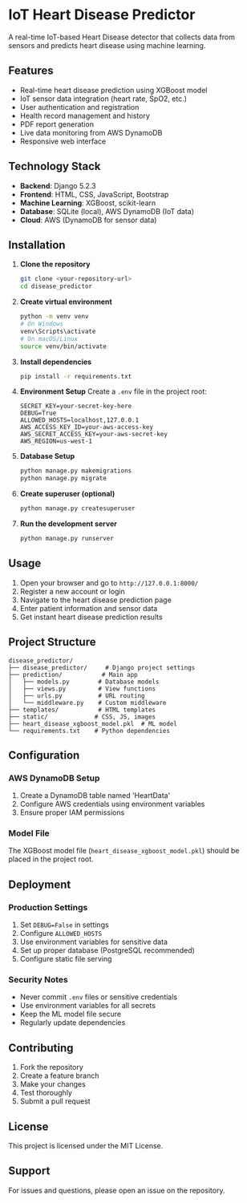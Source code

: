 # IoT Heart Disease Predictor

A real-time IoT-based Heart Disease detector that collects data from sensors and predicts heart disease using machine learning.

## Features

- Real-time heart disease prediction using XGBoost model
- IoT sensor data integration (heart rate, SpO2, etc.)
- User authentication and registration
- Health record management and history
- PDF report generation
- Live data monitoring from AWS DynamoDB
- Responsive web interface

## Technology Stack

- **Backend**: Django 5.2.3
- **Frontend**: HTML, CSS, JavaScript, Bootstrap
- **Machine Learning**: XGBoost, scikit-learn
- **Database**: SQLite (local), AWS DynamoDB (IoT data)
- **Cloud**: AWS (DynamoDB for sensor data)

## Installation

1. **Clone the repository**
   ```bash
   git clone <your-repository-url>
   cd disease_predictor
   ```

2. **Create virtual environment**
   ```bash
   python -m venv venv
   # On Windows
   venv\Scripts\activate
   # On macOS/Linux
   source venv/bin/activate
   ```

3. **Install dependencies**
   ```bash
   pip install -r requirements.txt
   ```

4. **Environment Setup**
   Create a `.env` file in the project root:
   ```env
   SECRET_KEY=your-secret-key-here
   DEBUG=True
   ALLOWED_HOSTS=localhost,127.0.0.1
   AWS_ACCESS_KEY_ID=your-aws-access-key
   AWS_SECRET_ACCESS_KEY=your-aws-secret-key
   AWS_REGION=us-west-1
   ```

5. **Database Setup**
   ```bash
   python manage.py makemigrations
   python manage.py migrate
   ```

6. **Create superuser (optional)**
   ```bash
   python manage.py createsuperuser
   ```

7. **Run the development server**
   ```bash
   python manage.py runserver
   ```

## Usage

1. Open your browser and go to `http://127.0.0.1:8000/`
2. Register a new account or login
3. Navigate to the heart disease prediction page
4. Enter patient information and sensor data
5. Get instant heart disease prediction results

## Project Structure

```
disease_predictor/
├── disease_predictor/     # Django project settings
├── prediction/           # Main app
│   ├── models.py        # Database models
│   ├── views.py         # View functions
│   ├── urls.py          # URL routing
│   └── middleware.py    # Custom middleware
├── templates/           # HTML templates
├── static/             # CSS, JS, images
├── heart_disease_xgboost_model.pkl  # ML model
└── requirements.txt    # Python dependencies
```

## Configuration

### AWS DynamoDB Setup
1. Create a DynamoDB table named 'HeartData'
2. Configure AWS credentials using environment variables
3. Ensure proper IAM permissions

### Model File
The XGBoost model file (`heart_disease_xgboost_model.pkl`) should be placed in the project root.

## Deployment

### Production Settings
1. Set `DEBUG=False` in settings
2. Configure `ALLOWED_HOSTS`
3. Use environment variables for sensitive data
4. Set up proper database (PostgreSQL recommended)
5. Configure static file serving

### Security Notes
- Never commit `.env` files or sensitive credentials
- Use environment variables for all secrets
- Keep the ML model file secure
- Regularly update dependencies

## Contributing

1. Fork the repository
2. Create a feature branch
3. Make your changes
4. Test thoroughly
5. Submit a pull request

## License

This project is licensed under the MIT License.

## Support

For issues and questions, please open an issue on the repository.
